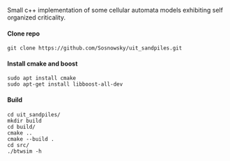 Small c++ implementation of some cellular automata models exhibiting self organized criticality.

#### Clone repo
```
git clone https://github.com/Sosnowsky/uit_sandpiles.git 
```
#### Install cmake and boost
```
sudo apt install cmake
sudo apt-get install libboost-all-dev
```
#### Build
```
cd uit_sandpiles/
mkdir build
cd build/
cmake ..
cmake --build .
cd src/
./btwsim -h
```


